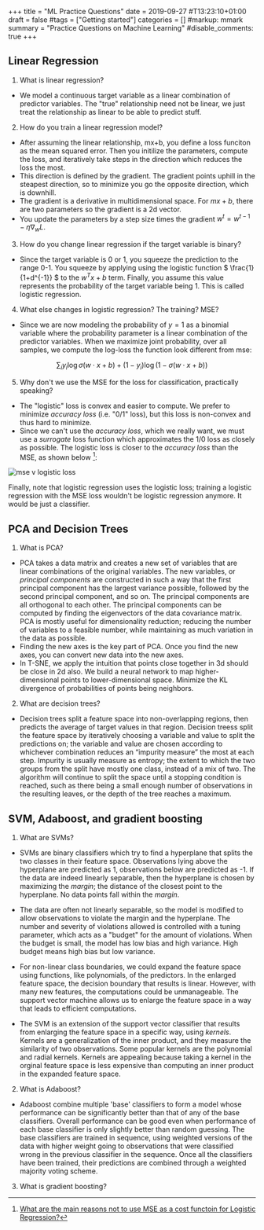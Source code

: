+++
title = "ML Practice Questions"
date = 2019-09-27  #T13:23:10+01:00
draft = false
#tags = ["Getting started"]
categories = []
#markup: mmark
summary = "Practice Questions on Machine Learning"
#disable_comments: true
+++

## Linear Regression

1. What is linear regression?
  * We model a continuous target variable as a linear combination of predictor variables. The "true" relationship need not be linear, we just treat the relationship as linear to be able to predict stuff.

2. How do you train a linear regression model?
  * After assuming the linear relationship, mx+b, you define a loss funciton as the mean squared error. Then you initilize the parameters, compute the loss, and iteratively take steps in the direction which reduces the loss the most. 
  * This direction is defined by the gradient. The gradient points uphill in the steapest direction, so to minimize you go the opposite direction, which is downhill.
  * The gradient is a derivative in multidimensional space. For $mx+b$, there are two parameters so the gradient is a 2d vector.
  * You update the parameters by a step size times the gradient $w^{t} = w^{t-1} - \eta \nabla_{w}L$.

3. How do you change linear regression if the target variable is binary?
  * Since the target variable is 0 or 1, you squeeze the prediction to the range 0-1. You squeeze by applying using the logistic function $ \frac{1}{1+d^{-1}} $ to the $w^{T}x + b$ term. Finally, you assume this value represents the probability of the target variable being 1. This is called logistic regression.

4. What else changes in logistic regression? The training? MSE?
  * Since we are now modeling the probability of $y=1$ as a binomial variable where the probability parameter is a linear combination of the predictor variables. When we maximize joint probability, over all samples, we compute the log-loss the function look different from mse: 

  $$\sum_i y_i \log \sigma(w \cdot x+b)+(1-y_i)\log(1-\sigma(w \cdot x+b))$$

5. Why don't we use the MSE for the loss for classification, practically speaking?
  * The "logistic" loss is convex and easier to compute. We prefer to minimize _accuracy loss_ (i.e. "0/1" loss), but this loss is non-convex and thus hard to minimize.
  * Since we can't use the _accuracy loss_, which we really want, we must use a _surrogate_ loss function which approximates the 1/0 loss as closely as possible. The logistic loss is closer to the _accuracy loss_ than the MSE, as shown below [^1]:

![mse v logistic loss](/img/mse_v_logistic_loss.png)

Finally, note that logistic regression uses the logistic loss; training a logistic regression with the MSE loss wouldn't be logistic regression anymore. It would be just a classifier.

## PCA and Decision Trees
1. What is PCA?
  * PCA takes a data matrix and creates a new set of variables that are linear combinations of the original variables. The new variables, or _principal components_ are constructed in such a way that the first principal component has the largest variance possible, followed by the second principal component, and so on. The principal components are all orthogonal to each other. The principal components can be computed by finding the eigenvectors of the data covariance matrix. PCA is mostly useful for dimensionality reduction; reducing the number of variables to a feasible number, while maintaining as much variation in the data as possible.
  * Finding the new axes is the key part of PCA. Once you find the new axes, you can convert new data into the new axes.
  * In T-SNE, we apply the intuition that points close together in 3d should be close in 2d also. We build a neural network to map higher-dimensional points to lower-dimensional space. Minimize the KL divergence of probabilities of points being neighbors.

2. What are decision trees?
  * Decision trees split a feature space into non-overlapping regions, then predicts the average of target values in that region. Decision treess split the feature space by iteratively choosing a variable and value to split the predictions on; the variable and value are chosen according to whichever combination reduces an “impurity measure” the most at each step. Impurity is usually measure as entropy; the extent to which the two groups from the split have mostly one class, instead of a mix of two. The algorithm will continue to split the space until a stopping condition is reached, such as there being a small enough number of observations in the resulting leaves, or the depth of the tree reaches a maximum.

## SVM, Adaboost, and gradient boosting
1. What are SVMs?
  * SVMs are binary classifiers which try to find a hyperplane that splits the two classes in their feature space. Observations lying above the hyperplane are predicted as 1, observations below are predicted as -1. If the data are indeed linearly separable, then the hyperplane is chosen by maximizing the _margin_; the distance of the closest point to the hyperplane. No data points fall within the _margin_.

  * The data are often not linearly separable, so the model is modified to allow observations to violate the margin and the hyperplane. The number and severity of violations allowed is controlled with a tuning parameter, which acts as a "budget" for the amount of violations. When the budget is small, the model has low bias and high variance. High budget means high bias but low variance.

  * For non-linear class boundaries, we could expand the feature space using functions, like polynomials, of the predictors. In the enlarged feature space, the decision boundary that results is linear. However, with many new features, the computations could be unmanageable. The support vector machine allows us to enlarge the feature space in a way that leads to efficient computations.

  * The SVM is an extension of the support vector classifier that results from enlarging the feature space in a specific way, using _kernels_. Kernels are a generalization of the inner product, and they measure the similarity of two observations. Some popular kernels are the polynomial and radial kernels. Kernels are appealing because taking a kernel in the orginal feature space is less expensive than computing an inner product in the expanded feature space.

2. What is Adaboost?
  * Adaboost combine multiple 'base' classifiers to form a model whose performance can be significantly better than that of any of the base classifiers. Overall performance can be good even when performance of each base classifier is only slightly better than random guessing. The base classifiers are trained in sequence, using weighted versions of the data with higher weight going to observations that were classified wrong in the previous classifier in the sequence. Once all the classifiers have been trained, their predictions are combined through a weighted majority voting scheme.
3. What is gradient boosting? 


[^1]: [What are the main reasons not to use MSE as a cost functoin for Logistic Regression?](https://www.quora.com/What-are-the-main-reasons-not-to-use-MSE-as-a-cost-function-for-Logistic-Regression)